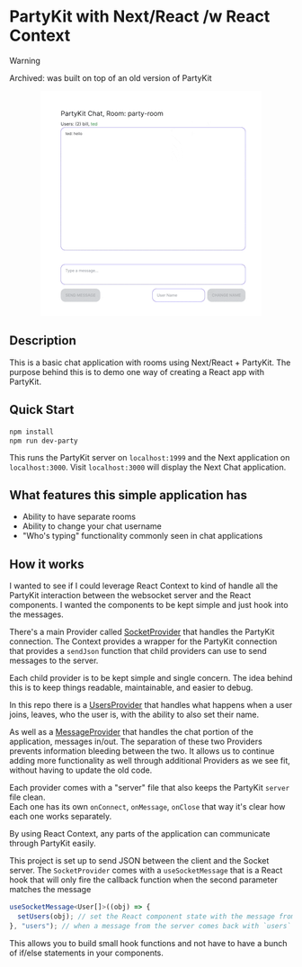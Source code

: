# PartyKit with Next/React /w React Context

> [!WARNING]  
> Archived: was built on top of an old version of PartyKit

<p align="center">
    <img src="demo.gif" style="height: 400px" />
</p>

## Description

This is a basic chat application with rooms using Next/React + PartyKit.
The purpose behind this is to demo one way of creating a React app with PartyKit.

## Quick Start

```shell
npm install
npm run dev-party
```

This runs the PartyKit server on `localhost:1999` and the Next application on `localhost:3000`.
Visit `localhost:3000` will display the Next Chat application.

## What features this simple application has

- Ability to have separate rooms
- Ability to change your chat username
- "Who's typing" functionality commonly seen in chat applications

## How it works

I wanted to see if I could leverage React Context to kind of handle all the PartyKit interaction between the websocket server and the React components. I wanted the components to be kept simple and just hook into the messages.

There's a main Provider called [SocketProvider](https://github.com/mikedidomizio/partykit-chat/blob/main/src/providers/Socket/SockerProvider.tsx) that handles the PartyKit connection. The Context provides a wrapper for the PartyKit connection that provides a `sendJson` function that
child providers can use to send messages to the server.

Each child provider is to be kept simple and single concern. The idea behind this is to keep things readable, maintainable, and easier to debug.

In this repo there is a [UsersProvider](https://github.com/mikedidomizio/partykit-chat/blob/main/src/providers/Users/UsersProvider.tsx) that handles what happens when a user joins, leaves, who the user is, with the ability to also set their name.

As well as a [MessageProvider](https://github.com/mikedidomizio/partykit-chat/blob/main/src/providers/Messages/MessageProvider.tsx) that handles the chat portion of the application, messages in/out. The separation of these two Providers prevents information bleeding between the two. It allows us to continue adding more functionality as well through additional Providers as we see fit, without having to update the old code.

Each provider comes with a "server" file that also keeps the PartyKit `server` file clean.  
Each one has its own `onConnect`, `onMessage`, `onClose` that way it's clear how each one works separately.

By using React Context, any parts of the application can communicate through PartyKit easily.

This project is set up to send JSON between the client and the Socket server. The `SocketProvider` comes with a `useSocketMessage`
that is a React hook that will only fire the callback function when the second parameter matches the message

```typescript jsx
useSocketMessage<User[]>((obj) => {
  setUsers(obj); // set the React component state with the message from the websocket message
}, "users"); // when a message from the server comes back with `users` key in the object, the callback function will fire
```

This allows you to build small hook functions and not have to have a bunch of if/else statements in your components.
